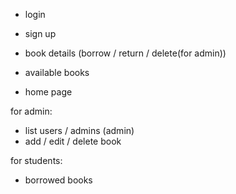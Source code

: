 
- login
- sign up


- book details (borrow / return / delete(for admin))
- available books
- home page

for admin:
- list users / admins (admin)
- add / edit / delete book

for students:
- borrowed books
